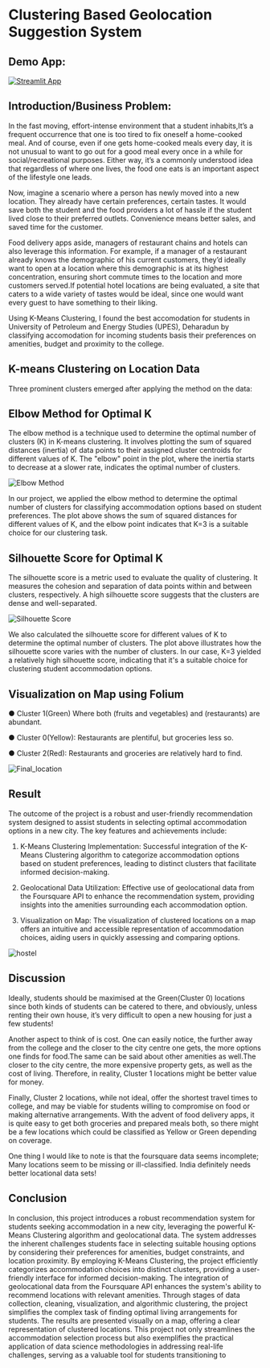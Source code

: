 # Clustering Based Geolocation Suggestion System

## Demo App:

[![Streamlit App](https://static.streamlit.io/badges/streamlit_badge_black_white.svg)](https://hostelers.streamlit.app/)

## Introduction/Business Problem:

In the fast moving, effort-intense environment that a student inhabits,It’s a frequent occurrence
that one is too tired to fix oneself a home-cooked meal. And of course, even if one gets
home-cooked meals every day, it is not unusual to want to go out for a good meal every once in
a while for social/recreational purposes. Either way, it’s a commonly understood idea that
regardless of where one lives, the food one eats is an important aspect of the lifestyle one
leads.

Now, imagine a scenario where a person has newly moved into a new location. They already
have certain preferences, certain tastes. It would save both the student and the food providers a
lot of hassle if the student lived close to their preferred outlets. Convenience means better
sales, and saved time for the customer.

Food delivery apps aside, managers of restaurant chains and hotels can also leverage this
information. For example, if a manager of a restaurant already knows the demographic of his
current customers, they’d ideally want to open at a location where this demographic is at its
highest concentration, ensuring short commute times to the location and more customers
served.If potential hotel locations are being evaluated, a site that caters to a wide variety of
tastes would be ideal, since one would want every guest to have something to their liking.


Using K-Means Clustering, I found the best accomodation for students in University of Petroleum and Energy Studies (UPES), Deharadun by classifying accomodation for incoming students basis their preferences on amenities, budget and proximity to the college.

## K-means Clustering on Location Data

Three prominent clusters emerged after applying the method on the data:

## Elbow Method for Optimal K

The elbow method is a technique used to determine the optimal number of clusters (K) in K-means clustering. It involves plotting the sum of squared distances (inertia) of data points to their assigned cluster centroids for different values of K. The "elbow" point in the plot, where the inertia starts to decrease at a slower rate, indicates the optimal number of clusters.

![Elbow Method](https://github.com/Ash-0701/Clustering-Based-Geolocation-Suggestion-System/assets/127925686/42e65d85-b3fc-431f-a593-c75544c4fa44)

In our project, we applied the elbow method to determine the optimal number of clusters for classifying accommodation options based on student preferences. The plot above shows the sum of squared distances for different values of K, and the elbow point indicates that K=3 is a suitable choice for our clustering task.

## Silhouette Score for Optimal K

The silhouette score is a metric used to evaluate the quality of clustering. It measures the cohesion and separation of data points within and between clusters, respectively. A high silhouette score suggests that the clusters are dense and well-separated.

![Silhouette Score](https://github.com/Ash-0701/Clustering-Based-Geolocation-Suggestion-System/assets/127925686/09fada1b-dac0-49df-a106-0ab39dcd9574)


We also calculated the silhouette score for different values of K to determine the optimal number of clusters. The plot above illustrates how the silhouette score varies with the number of clusters. In our case, K=3 yielded a relatively high silhouette score, indicating that it's a suitable choice for clustering student accommodation options.

## Visualization on Map using Folium


● Cluster 1(Green) Where both (fruits and vegetables) and (restaurants) are abundant.

● Cluster 0(Yellow): Restaurants are plentiful, but groceries less so.

● Cluster 2(Red): Restaurants and groceries are relatively hard to find.

![Final_location](https://github.com/Ash-0701/Clustering-Based-Geolocation-Suggestion-System/assets/127925686/dec8a31f-c22d-4e11-872d-c59318a24655)


## Result

The outcome of the project is a robust and user-friendly recommendation system designed to
assist students in selecting optimal accommodation options in a new city. The key features and
achievements include:

1. K-Means Clustering Implementation: Successful integration of the K-Means Clustering
algorithm to categorize accommodation options based on student preferences, leading to
distinct clusters that facilitate informed decision-making.

2. Geolocational Data Utilization: Effective use of geolocational data from the Foursquare API
to enhance the recommendation system, providing insights into the amenities surrounding
each accommodation option.

3. Visualization on Map: The visualization of clustered locations on a map offers an intuitive
and accessible representation of accommodation choices, aiding users in quickly assessing
and comparing options.


![hostel](https://github.com/AshutoshYadav2001/Clustering-Based-Geolocation-Suggestion-System/assets/127925686/7d6b37dc-d267-4998-a7a1-19a3a690e895)


## Discussion

Ideally, students should be maximised at the Green(Cluster 0) locations since both kinds of
students can be catered to there, and obviously, unless renting their own house, it’s very difficult
to open a new housing for just a few students!

Another aspect to think of is cost. One can easily notice, the further away from the college and
the closer to the city centre one gets, the more options one finds for food.The same can be said
about other amenities as well.The closer to the city centre, the more expensive property gets, as
well as the cost of living. Therefore, in reality, Cluster 1 locations might be better value for
money.

Finally, Cluster 2 locations, while not ideal, offer the shortest travel times to college, and may be
viable for students willing to compromise on food or making alternative arrangements. With the
advent of food delivery apps, it is quite easy to get both groceries and prepared meals both, so
there might be a few locations which could be classified as Yellow or Green depending on
coverage.

One thing I would like to note is that the foursquare data seems incomplete; Many locations
seem to be missing or ill-classified. India definitely needs better locational data sets!

## Conclusion

In conclusion, this project introduces a robust recommendation system for students seeking
accommodation in a new city, leveraging the powerful K-Means Clustering algorithm and
geolocational data. The system addresses the inherent challenges students face in selecting
suitable housing options by considering their preferences for amenities, budget constraints, and
location proximity. By employing K-Means Clustering, the project efficiently categorizes
accommodation choices into distinct clusters, providing a user-friendly interface for informed
decision-making. The integration of geolocational data from the Foursquare API enhances the
system's ability to recommend locations with relevant amenities. Through stages of data
collection, cleaning, visualization, and algorithmic clustering, the project simplifies the complex
task of finding optimal living arrangements for students. The results are presented visually on a
map, offering a clear representation of clustered locations. This project not only streamlines the
accommodation selection process but also exemplifies the practical application of data science
methodologies in addressing real-life challenges, serving as a valuable tool for students
transitioning to
